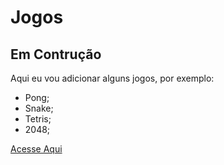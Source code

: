 # Jogos  

## Em Contrução

Aqui eu vou adicionar alguns jogos, por exemplo:

- Pong;
- Snake;
- Tetris;
- 2048;

[Acesse Aqui](http://gusfelipes.github.io/jogos)

